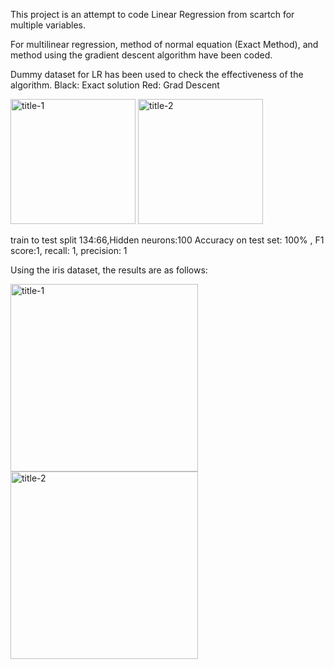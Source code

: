 This project is an attempt to code Linear Regression from scartch for multiple variables. 

For multilinear regression, method of normal equation (Exact Method), and method using the gradient descent algorithm have been coded. 

Dummy dataset for LR has been used to check the effectiveness of the algorithm. 
 Black: Exact solution     Red: Grad Descent 
<p float="left">
 <img title="title-1" src="https://user-images.githubusercontent.com/26017262/63708260-e8564080-c801-11e9-866c-31364f3d7fb6.png"  width="200" />                                                                                            <img src="https://user-images.githubusercontent.com/26017262/63708288-fa37e380-c801-11e9-9268-8ce1555d4dcd.png" title="title-2" width="200" /> 
</p>
train to test split 134:66,Hidden neurons:100
Accuracy on test set: 100% , F1 score:1, recall: 1, precision: 1

Using the iris dataset, the results are as follows: 

<p float="left">
 <img title="title-1" src="https://user-images.githubusercontent.com/26017262/63597810-44b02a80-c58c-11e9-9448-f0e75b1314c5.png"  width="300" />                                                 <img src="https://user-images.githubusercontent.com/26017262/63597834-52fe4680-c58c-11e9-80ac-0c1c7f4964ea.png" title="title-2" width="300" /> 
</p>



